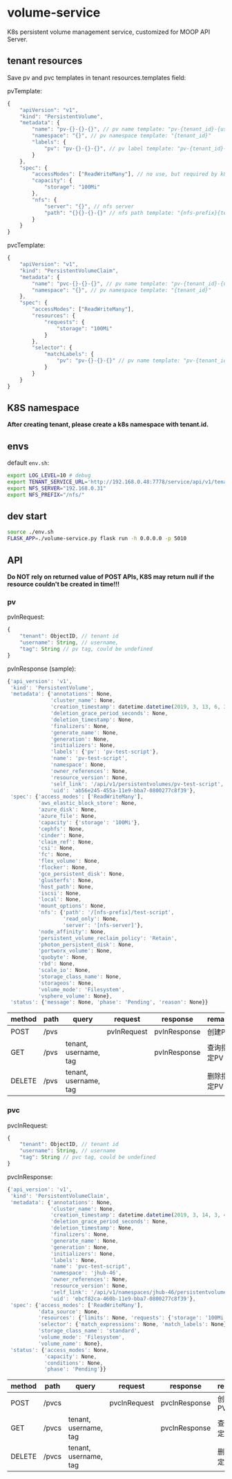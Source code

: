 # volume-service

K8s persistent volume management service, customized for MOOP API Server.  
## tenant resources

Save pv and pvc templates in tenant resources.templates field:  

pvTemplate:  

```js
{
    "apiVersion": "v1",
    "kind": "PersistentVolume",
    "metadata": {
        "name": "pv-{}-{}-{}", // pv name template: "pv-{tenant_id}-{username}-{tag}"
        "namespace": "{}", // pv namespace template: "{tenant_id}"
        "labels": {
            "pv": "pv-{}-{}-{}", // pv label template: "pv-{tenant_id}-{username}-{tag}"
        }
    },
    "spec": {
        "accessModes": ["ReadWriteMany"], // no use, but required by k8s
        "capacity": {
            "storage": "100Mi"
        },
        "nfs": {
            "server": "{}", // nfs server
            "path": "{}{}-{}-{}" // nfs path template: "{nfs-prefix}{tenant_id}-{username}-{tag}"
        }
    }
}
```

pvcTemplate:  

```js
{
    "apiVersion": "v1",
    "kind": "PersistentVolumeClaim",
    "metadata": {
        "name": "pvc-{}-{}-{}", // pv name template: "pv-{tenant_id}-{username}-{tag}"
        "namespace": "{}", // pv namespace template: "{tenant_id}"
    },
    "spec": {
        "accessModes": ["ReadWriteMany"],
        "resources": {
            "requests": {
                "storage": "100Mi"
            }
        },
        "selector": {
            "matchLabels": {
                "pv": "pv-{}-{}-{}" // pv name template: "pv-{tenant_id}-{username}-{tag}"
            }
        }
    }
}
```

## K8S namespace

**After creating tenant, please create a k8s namespace with tenant.id.**  

## envs

default ```env.sh```:  

```sh
export LOG_LEVEL=10 # debug
export TENANT_SERVICE_URL='http://192.168.0.48:7778/service/api/v1/tenants'
export NFS_SERVER="192.168.0.31"
export NFS_PREFIX="/nfs/"
```

## dev start

```sh
source ./env.sh
FLASK_APP=./volume-service.py flask run -h 0.0.0.0 -p 5010
```

## API

**Do NOT rely on returned value of POST APIs, K8S may return null if the resource couldn't be created in time!!!**  

### pv

pvInRequest:  

```js
{
    "tenant": ObjectID, // tenant id
    "username": String, // username,
    "tag": String // pv tag, could be undefined
}
```

pvInResponse (sample):  

```js
{'api_version': 'v1',
 'kind': 'PersistentVolume',
 'metadata': {'annotations': None,
              'cluster_name': None,
              'creation_timestamp': datetime.datetime(2019, 3, 13, 6, 38, 53, tzinfo=tzutc()),
              'deletion_grace_period_seconds': None,
              'deletion_timestamp': None,
              'finalizers': None,
              'generate_name': None,
              'generation': None,
              'initializers': None,
              'labels': {'pv': 'pv-test-script'},
              'name': 'pv-test-script',
              'namespace': None,
              'owner_references': None,
              'resource_version': None,
              'self_link': '/api/v1/persistentvolumes/pv-test-script',
              'uid': 'ab56e245-455a-11e9-bba7-0800277c8f39'},
 'spec': {'access_modes': ['ReadWriteMany'],
          'aws_elastic_block_store': None,
          'azure_disk': None,
          'azure_file': None,
          'capacity': {'storage': '100Mi'},
          'cephfs': None,
          'cinder': None,
          'claim_ref': None,
          'csi': None,
          'fc': None,
          'flex_volume': None,
          'flocker': None,
          'gce_persistent_disk': None,
          'glusterfs': None,
          'host_path': None,
          'iscsi': None,
          'local': None,
          'mount_options': None,
          'nfs': {'path': '/[nfs-prefix]/test-script',
                  'read_only': None,
                  'server': '[nfs-server]'},
          'node_affinity': None,
          'persistent_volume_reclaim_policy': 'Retain',
          'photon_persistent_disk': None,
          'portworx_volume': None,
          'quobyte': None,
          'rbd': None,
          'scale_io': None,
          'storage_class_name': None,
          'storageos': None,
          'volume_mode': 'Filesystem',
          'vsphere_volume': None},
 'status': {'message': None, 'phase': 'Pending', 'reason': None}}
```

| method | path | query | request | response | remark |
| ------ | ---- | ----- | ------- | -------- | ------ |
| POST | /pvs | | pvInRequest | pvInResponse | 创建PV |
| GET | /pvs | tenant, username, tag | | pvInResponse | 查询指定PV |
| DELETE | /pvs | tenant, username, tag | | | 删除指定PV |

### pvc

pvcInRequest:  

```js
{
    "tenant": ObjectID, // tenant id
    "username": String, // username
    "tag": String // pvc tag, could be undefined
}
```

pvcInResponse:  

```js
{'api_version': 'v1',
 'kind': 'PersistentVolumeClaim',
 'metadata': {'annotations': None,
              'cluster_name': None,
              'creation_timestamp': datetime.datetime(2019, 3, 14, 3, 47, 42, tzinfo=tzutc()),
              'deletion_grace_period_seconds': None,
              'deletion_timestamp': None,
              'finalizers': None,
              'generate_name': None,
              'generation': None,
              'initializers': None,
              'labels': None,
              'name': 'pvc-test-script',
              'namespace': 'jhub-46',
              'owner_references': None,
              'resource_version': None,
              'self_link': '/api/v1/namespaces/jhub-46/persistentvolumeclaims/pvc-test-script',
              'uid': 'ebcf82ca-460b-11e9-bba7-0800277c8f39'},
 'spec': {'access_modes': ['ReadWriteMany'],
          'data_source': None,
          'resources': {'limits': None, 'requests': {'storage': '100Mi'}},
          'selector': {'match_expressions': None, 'match_labels': None},
          'storage_class_name': 'standard',
          'volume_mode': 'Filesystem',
          'volume_name': None},
 'status': {'access_modes': None,
            'capacity': None,
            'conditions': None,
            'phase': 'Pending'}}
```

| method | path | query | request | response | remark |
| ------ | ---- | ----- | ------- | -------- | ------ |
| POST | /pvcs | | pvcInRequest | pvcInResponse | 创建PVC |
| GET | /pvcs | tenant, username, tag | | pvcInResponse | 查询指定PVC |
| DELETE | /pvcs | tenant, username, tag | | | 删除指定PVC |
